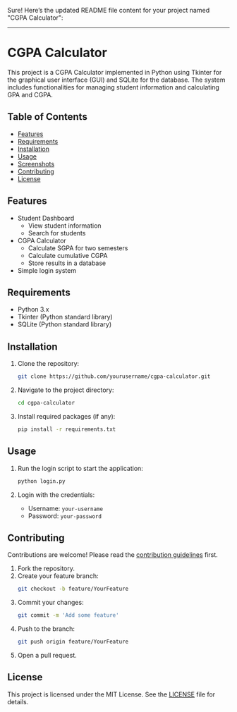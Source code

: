 Sure! Here’s the updated README file content for your project named "CGPA Calculator":

---

# CGPA Calculator

This project is a CGPA Calculator implemented in Python using Tkinter for the graphical user interface (GUI) and SQLite for the database. The system includes functionalities for managing student information and calculating GPA and CGPA.

## Table of Contents
- [Features](#features)
- [Requirements](#requirements)
- [Installation](#installation)
- [Usage](#usage)
- [Screenshots](#screenshots)
- [Contributing](#contributing)
- [License](#license)

## Features
- Student Dashboard
  - View student information
  - Search for students
- CGPA Calculator
  - Calculate SGPA for two semesters
  - Calculate cumulative CGPA
  - Store results in a database
- Simple login system

## Requirements
- Python 3.x
- Tkinter (Python standard library)
- SQLite (Python standard library)

## Installation
1. Clone the repository:
    ```bash
    git clone https://github.com/yourusername/cgpa-calculator.git
    ```
2. Navigate to the project directory:
    ```bash
    cd cgpa-calculator
    ```
3. Install required packages (if any):
    ```bash
    pip install -r requirements.txt
    ```

## Usage
1. Run the login script to start the application:
    ```bash
    python login.py
    ```

2. Login with the credentials:
   - Username: `your-username`
   - Password: `your-password`

## Contributing
Contributions are welcome! Please read the [contribution guidelines](CONTRIBUTING.md) first.

1. Fork the repository.
2. Create your feature branch:
    ```bash
    git checkout -b feature/YourFeature
    ```
3. Commit your changes:
    ```bash
    git commit -m 'Add some feature'
    ```
4. Push to the branch:
    ```bash
    git push origin feature/YourFeature
    ```
5. Open a pull request.

## License
This project is licensed under the MIT License. See the [LICENSE](LICENSE) file for details.
